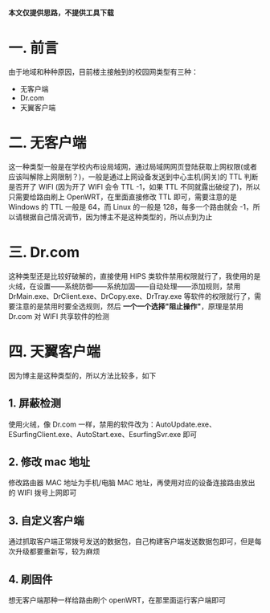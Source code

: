 **本文仅提供思路，不提供工具下载**

# 一. 前言 #
由于地域和种种原因，目前楼主接触到的校园网类型有三种：

- 无客户端
- Dr.com
- 天翼客户端

# 二. 无客户端 #
这一种类型一般是在学校内布设局域网，通过局域网网页登陆获取上网权限(或者应该叫解除上网限制？)，一般是通过上网设备发送到中心主机(网关)的 TTL 判断是否开了 WIFI (因为开了 WIFI 会令 TTL -1，如果 TTL 不同就露出破绽了)，所以只需要给路由刷上 OpenWRT，在里面直接修改 TTL 即可，需要注意的是 Windows 的 TTL 一般是 64，而 Linux 的一般是 128，每多一个路由就会 -1，所以请根据自己情况调节，因为博主不是这种类型的，所以点到为止

# 三. Dr.com #

这种类型还是比较好破解的，直接使用 HIPS 类软件禁用权限就行了，我使用的是火绒，在设置——系统防御——系统加固——自动处理——添加规则，禁用 DrMain.exe、DrClient.exe、DrCopy.exe、DrTray.exe 等软件的权限就行了，需要注意的是禁用时要全选规则，然后 **一个一个选择"阻止操作"**，原理是禁用 Dr.com 对 WIFI 共享软件的检测

# 四. 天翼客户端 #

因为博主是这种类型的，所以方法比较多，如下

## 1. 屏蔽检测 ##

使用火绒，像 Dr.com 一样，禁用的软件改为：AutoUpdate.exe、ESurfingClient.exe、AutoStart.exe、EsurfingSvr.exe 即可

## 2. 修改 mac 地址 ##

修改路由器 MAC 地址为手机/电脑 MAC 地址，再使用对应的设备连接路由放出的 WIFI 拨号上网即可

## 3. 自定义客户端 ##

通过抓取客户端正常拨号发送的数据包，自己构建客户端发送数据包即可，但是每次升级都要重新写，较为麻烦

## 4. 刷固件 ##
想无客户端那种一样给路由刷个 openWRT，在那里面运行客户端即可
